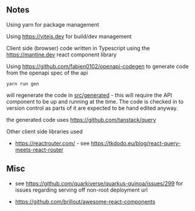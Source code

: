 Notes
-----

Using yarn for package management

Using https://vitejs.dev for build/dev management

Client side (browser) code written in Typescript using the https://mantine.dev react component library

Using https://github.com/fabien0102/openapi-codegen to generate code from the openapi spec of the api

```shell
yarn run gen
```
will regenerate the code in [src/generated](src/generated) - this will require the API component to be up and running at the time. The code is checked in to version control as parts of it are expected to be hand edited anyway.


the generated code uses https://github.com/tanstack/query

Other client side libraries used

* https://reactrouter.com/ - see https://tkdodo.eu/blog/react-query-meets-react-router

## Misc

* see https://github.com/quarkiverse/quarkus-quinoa/issues/299 for issues regarding serving 
off non-root deployment url

* https://github.com/brillout/awesome-react-components 


